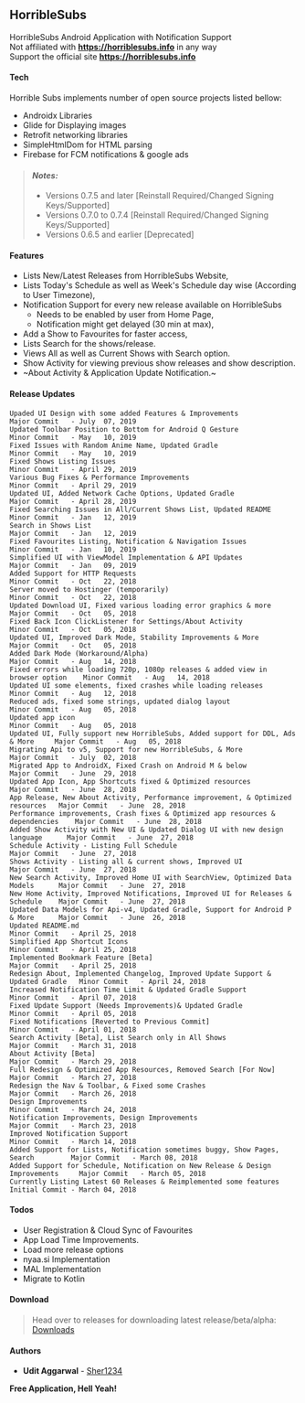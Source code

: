 ## HorribleSubs
HorribleSubs Android Application with Notification Support <br />
Not affiliated with **https://horriblesubs.info** in any way <br />
Support the official site **https://horriblesubs.info**

#### Tech
Horrible Subs implements number of open source projects listed bellow:
 - Androidx Libraries
 - Glide for Displaying images
 - Retrofit networking libraries
 - SimpleHtmlDom for HTML parsing
 - Firebase for FCM notifications & google ads

> #### *Notes:*
> - Versions 0.7.5 and later    [Reinstall Required/Changed Signing Keys/Supported]
> - Versions 0.7.0 to 0.7.4     [Reinstall Required/Changed Signing Keys/Supported]
> - Versions 0.6.5 and earlier  [Deprecated]


#### Features
 * Lists New/Latest Releases from HorribleSubs Website,
 * Lists Today's Schedule as well as Week's Schedule day wise (According to User Timezone),
 * Notification Support for every new release available on HorribleSubs
   - Needs to be enabled by user from Home Page,
   - Notification might get delayed (30 min at max),
 * Add a Show to Favourites for faster access,
 * Lists Search for the shows/release.
 * Views All as well as Current Shows with Search option.
 * Show Activity for viewing previous show releases and show description.
 * ~About Activity & Application Update Notification.~

#### Release Updates
```
Upaded UI Design with some added Features & Improvements                          Major Commit   - July  07, 2019
Updated Toolbar Position to Bottom for Android Q Gesture                          Minor Commit   - May   10, 2019
Fixed Issues with Random Anime Name, Updated Gradle                               Minor Commit   - May   10, 2019
Fixed Shows Listing Issues                                                        Minor Commit   - April 29, 2019
Various Bug Fixes & Performance Improvements                                      Minor Commit   - April 29, 2019
Updated UI, Added Network Cache Options, Updated Gradle                           Major Commit   - April 28, 2019
Fixed Searching Issues in All/Current Shows List, Updated README                  Minor Commit   - Jan   12, 2019
Search in Shows List                                                              Major Commit   - Jan   12, 2019
Fixed Favourites Listing, Notification & Navigation Issues                        Minor Commit   - Jan   10, 2019
Simplified UI with ViewModel Implementation & API Updates                         Major Commit   - Jan   09, 2019
Added Support for HTTP Requests                                                   Minor Commit   - Oct   22, 2018
Server moved to Hostinger (temporarily)                                           Minor Commit   - Oct   22, 2018
Updated Download UI, Fixed various loading error graphics & more                  Major Commit   - Oct   05, 2018
Fixed Back Icon ClickListener for Settings/About Activity                         Minor Commit   - Oct   05, 2018
Updated UI, Improved Dark Mode, Stability Improvements & More                     Major Commit   - Oct   05, 2018
Added Dark Mode (Workaround/Alpha)                                                Major Commit   - Aug   14, 2018
Fixed errors while loading 720p, 1080p releases & added view in browser option    Minor Commit   - Aug   14, 2018
Updated UI some elements, fixed crashes while loading releases                    Minor Commit   - Aug   12, 2018
Reduced ads, fixed some strings, updated dialog layout                            Minor Commit   - Aug   05, 2018
Updated app icon                                                                  Minor Commit   - Aug   05, 2018
Updated UI, Fully support new HorribleSubs, Added support for DDL, Ads & More     Major Commit   - Aug   05, 2018
Migrating Api to v5, Support for new HorribleSubs, & More                         Major Commit   - July  02, 2018
Migrated App to AndroidX, Fixed Crash on Android M & below                        Major Commit   - June  29, 2018
Updated App Icon, App Shortcuts fixed & Optimized resources                       Major Commit   - June  28, 2018
App Release, New About Activity, Performance improvement, & Optimized resources   Major Commit   - June  28, 2018
Performance improvements, Crash fixes & Optimized app resources & dependencies    Major Commit   - June  28, 2018
Added Show Activity with New UI & Updated Dialog UI with new design language      Major Commit   - June  27, 2018
Schedule Activity - Listing Full Schedule                                         Major Commit   - June  27, 2018
Shows Activity - Listing all & current shows, Improved UI                         Major Commit   - June  27, 2018
New Search Activity, Improved Home UI with SearchView, Optimized Data Models      Major Commit   - June  27, 2018
New Home Activity, Improved Notifications, Improved UI for Releases & Schedule    Major Commit   - June  27, 2018
Updated Data Models for Api-v4, Updated Gradle, Support for Android P & More      Major Commit   - June  26, 2018
Updated README.md                                                                 Minor Commit   - April 25, 2018
Simplified App Shortcut Icons                                                     Minor Commit   - April 25, 2018
Implemented Bookmark Feature [Beta]                                               Major Commit   - April 25, 2018
Redesign About, Implemented Changelog, Improved Update Support & Updated Gradle   Minor Commit   - April 24, 2018
Increased Notification Time Limit & Updated Gradle Support                        Minor Commit   - April 07, 2018
Fixed Update Support (Needs Improvements)& Updated Gradle                         Minor Commit   - April 05, 2018
Fixed Notifications [Reverted to Previous Commit]                                 Minor Commit   - April 01, 2018
Search Activity [Beta], List Search only in All Shows                             Major Commit   - March 31, 2018
About Activity [Beta]                                                             Major Commit   - March 29, 2018
Full Redesign & Optimized App Resources, Removed Search [For Now]                 Major Commit   - March 27, 2018
Redesign the Nav & Toolbar, & Fixed some Crashes                                  Major Commit   - March 26, 2018
Design Improvements                                                               Minor Commit   - March 24, 2018
Notification Improvements, Design Improvements                                    Major Commit   - March 23, 2018
Improved Notification Support                                                     Minor Commit   - March 14, 2018
Added Support for Lists, Notification sometimes buggy, Show Pages, Search         Major Commit   - March 08, 2018
Added Support for Schedule, Notification on New Release & Design Improvements     Major Commit   - March 05, 2018
Currently Listing Latest 60 Releases & Reimplemented some features                Initial Commit - March 04, 2018
```
#### Todos
* User Registration & Cloud Sync of Favourites
* App Load Time Improvements.
* Load more release options
* nyaa.si Implementation
* MAL Implementation
* Migrate to Kotlin

#### Download
> Head over to releases for downloading latest release/beta/alpha: [Downloads](https://github.com/Sher1234/HorribleSubs/releases)

#### Authors
* **Udit Aggarwal** - [Sher1234](https://github.com/Sher1234)

**Free Application, Hell Yeah!**